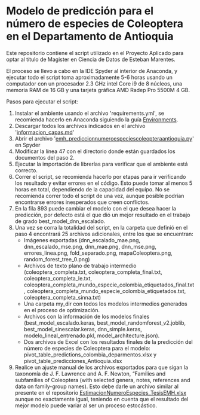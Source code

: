 # Modelo de predicción para el número de especies de Coleoptera en el Departamento de Antioquia

Este repositorio contiene el script utilizado en el Proyecto Aplicado para optar al título de Magister en Ciencia de Datos de Esteban Marentes.

El proceso se llevo a cabo en la IDE Spyder al interior de Anaconda, y ejecutar todo el script toma aproximadamente 5-6 horas usando un computador con un procesador 2.3 GHz intel Core i9 de 8 núcleos, una memoria RAM de 16 GB y una tarjeta gráfica AMD Radep Pro 5500M 4 GB.

Pasos para ejecutar el script:

1. Instalar el ambiente usando el archivo 'requirements.yml', se recomienda hacerlo en Anaconda siguiendo la guía [Environments](https://www.anaconda.com/docs/tools/working-with-conda/environments#creating-an-environment).
2. Descargar todos los archivos indicados en el archivo '[informacion_capas.md](https://github.com/EstebanMH-SiB/modelPredictColeopteraSpecies/blob/main/datos_capas/informacion_capas.md)'
3. Abrir el archivo '[emh_prediccionnumeroespeciescoleopteraantioquia.py](https://github.com/EstebanMH-SiB/modelPredictColeopteraSpecies/blob/main/emh_prediccionnumeroespeciescoleopteraantioquia.py)' en Spyder
4. Modificar la línea 47 con el directorio donde están guardados los documentos del paso 2.
5. Ejecutar la importación de librerías para verificar que el ambiente está correcto.
6. Correr el script, se recomienda hacerlo por etapas para ir verificando los resultado y evitar errores en el código. Esto puede tomar al menos 5 horas en total, dependiendo de la capacidad del equipo. No se recomienda correr todo el script de una vez, aunque posible podrían encontrarse errores inesperados que creen conflictos.
7. En la fila 893 puede cambiar el modelo con el que desea hacer la predicción, por defecto está el que dió un mejor resultado en el trabajo de grado best_model_dnn_escalado.
8. Una vez se corra la totalidad del script, en la carpeta que definió en el paso 4 encontrará 25 archivos adicionales, entre los que se encuentran:
   - Imágenes exportadas (dnn_escalado_mae.png, dnn_escalado_mse.png, dnn_mae.png, dnn_mse.png, errores_linea.png, fold_separado.png, mapaColeoptera.png, random_forest_tree_0.png)
   - Archivos de texto plano de trabajo intermedio (coleoptera_completa.txt, coleoptera_completa_final.txt, coleoptera_completa_le.txt, coleoptera_completa_mundo_especie_colombia_etiquetados_final.txt, coleoptera_completa_mundo_especie_colombia_etiquetados.txt, coleoptera_completa_sinna.txt)
   - Una carpeta my_dir con todos los modelos intermedios generados en el proceso de optimización.
   - Archivos con la información de los modelos finales (best_model_escalado.keras, best_model_randomforest_v2.joblib, best_model_sinescalar.keras, dnn_simple.keras, modelo_lineal_entrenado.pkl, model_architecture.json).
   - Dos archivos de Excel con los resultados finales de la predicción del número de especies de Coleoptera para el modelo: pivot_table_predictions_colombia_deparmentos.xlsx y pivot_table_predicciones_Antioquia.xlsx
9. Realice un ajuste manual de los archivos exportados para que sigan la taxonomía de J. F. Lawrence and A. F. Newton, “Families and subfamilies of Coleoptera (with selected genera, notes, references and data on family-group names). Esto debe darle un archivo similar al presente en el repositorio [EstimacionNumeroEspecies_TesisEMH.xlsx](https://github.com/EstebanMH-SiB/modelPredictColeopteraSpecies/blob/main/EstimacionNumeroEspecies_TesisEMH.xlsx) aunque no exactamente igual, teniendo en cuenta que el resultado del mejor modelo puede variar al ser un proceso estocástico.
